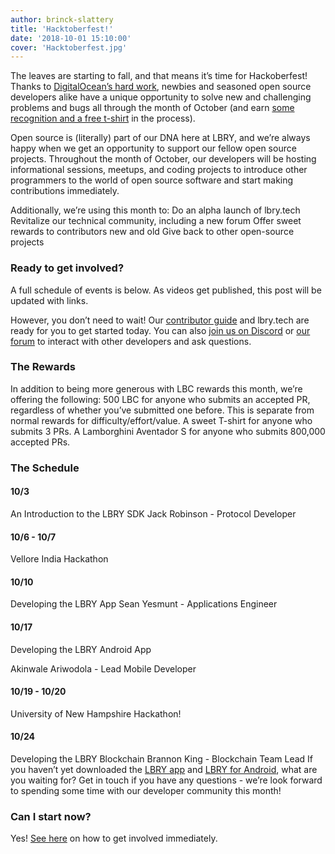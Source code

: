 ```yaml
---
author: brinck-slattery
title: 'Hacktoberfest!'
date: '2018-10-01 15:10:00'
cover: 'Hacktoberfest.jpg'
---
```


The leaves are starting to fall, and that means it’s time for Hackoberfest! Thanks to [DigitalOcean’s hard work](https://hacktoberfest.digitalocean.com/), newbies and seasoned open source developers alike have a unique opportunity to solve new and challenging problems and bugs all through the month of October (and earn [some recognition and a free t-shirt](https://hacktoberfest.digitalocean.com/details) in the process).

Open source is (literally) part of our DNA here at LBRY, and we’re always happy when we get an opportunity to support our fellow open source projects. Throughout the month of October, our developers will be hosting informational sessions, meetups, and coding projects to introduce other programmers to the world of open source software and start making contributions immediately. 

Additionally, we’re using this month to:
Do an alpha launch of lbry.tech
Revitalize our technical community, including a new forum
Offer sweet rewards to contributors new and old
Give back to other open-source projects

### <a name="getinvolved"></a> Ready to get involved?

A full schedule of events is below. As videos get published, this post will be updated with links.

However, you don’t need to wait! Our [contributor guide](https://lbry.tech/contribute) and lbry.tech are ready for you to get started today. You can also [join us on Discord](https://chat.lbry.io) or [our forum](https://discourse.lbry.io) to interact with other developers and ask questions.

### The Rewards

In addition to being more generous with LBC rewards this month, we’re offering the following:
500 LBC for anyone who submits an accepted PR, regardless of whether you’ve submitted one before. This is separate from normal rewards for difficulty/effort/value.
A sweet T-shirt for anyone who submits 3 PRs.
A Lamborghini Aventador S for anyone who submits 800,000 accepted PRs.

### The Schedule


#### 10/3
An Introduction to the LBRY SDK
Jack Robinson - Protocol Developer

#### 10/6 - 10/7
Vellore India Hackathon

#### 10/10
Developing the LBRY App
Sean Yesmunt - Applications Engineer

#### 10/17
Developing the LBRY Android App

Akinwale Ariwodola - Lead Mobile Developer

#### 10/19 - 10/20
University of New Hampshire Hackathon!

#### 10/24
Developing the LBRY Blockchain
Brannon King - Blockchain Team Lead
If you haven’t yet downloaded the [LBRY app](https://lbry.io/get) and [LBRY for Android](https://play.google.com/store/apps/details?id=io.lbry.browser&ah=IM6eaiKc3weXB9nBHq2zxUrx8F8), what are you waiting for? Get in touch if you have any questions - we’re look forward to spending some time with our developer community this month!

### Can I start now?

Yes! [See here](#getinvolved) on how to get involved immediately.
